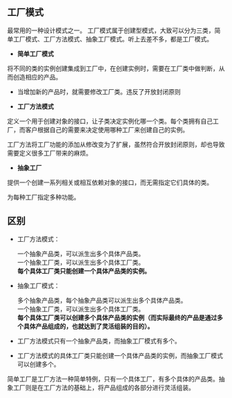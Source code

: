 ## 工厂模式

最常用的一种设计模式之一。 工厂模式属于创建型模式，大致可以分为三类，简单工厂模式、工厂方法模式、抽象工厂模式。听上去差不多，都是工厂模式。

* **简单工厂模式**

将不同的类的实例创建集成到工厂中，在创建实例时，需要在工厂类中做判断，从而创造相应的产品。

* 当增加新的产品时，就需要修改工厂类。违反了开放封闭原则

* **工厂方法模式**

定义一个用于创建对象的接口，让子类决定实例化哪一个类。每个类拥有自己工厂，而客户根据自己的需要来决定使用哪种工厂来创建自己的实例。

工厂方法将工厂功能的添加从修改变为了扩展，虽然符合开放封闭原则，却也导致需要定义很多工厂带来的麻烦。

* **抽象工厂**

提供一个创建一系列相关或相互依赖对象的接口，而无需指定它们具体的类。

为每种工厂指定多种功能。

## 区别

* 工厂方法模式：

    一个抽象产品类，可以派生出多个具体产品类。   
    一个抽象工厂类，可以派生出多个具体工厂类。   
    **每个具体工厂类只能创建一个具体产品类的实例。**

* 抽象工厂模式：

    多个抽象产品类，每个抽象产品类可以派生出多个具体产品类。   
    一个抽象工厂类，可以派生出多个具体工厂类。   
    **每个具体工厂类可以创建多个具体产品类的实例（而实际最终的产品是通过多个具体产品组成的，也就达到了灵活组装的目的）。**

* 工厂方法模式只有一个抽象产品类，而抽象工厂模式有多个。   

* 工厂方法模式的具体工厂类只能创建一个具体产品类的实例，而抽象工厂模式可以创建多个。

简单工厂是工厂方法一种简单特例，只有一个具体工厂，有多个具体的产品类。抽象工厂则是在工厂方法的基础上，将产品组成的各部分进行灵活组装。